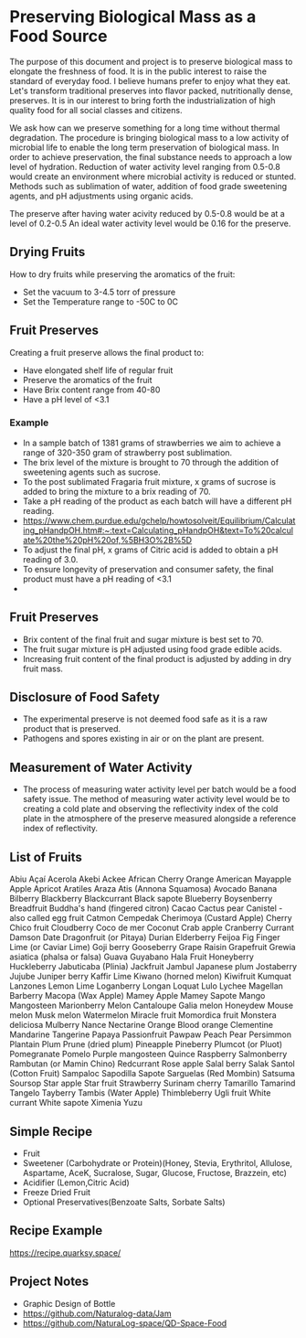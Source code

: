# Preserving Biological Mass as a Food Source
The purpose of this document and project is to preserve biological mass to elongate the freshness of food. It is in the public interest to raise the standard of everyday food. I believe humans prefer to enjoy what they eat. Let's transform traditional preserves into flavor packed, nutritionally dense, preserves. It is in our interest to bring forth the industrialization of high quality food for all social classes and citizens. 

We ask how can we preserve something for a long time without thermal degradation. The procedure is bringing biological mass to a low activity of microbial life to enable the long term preservation of biological mass. In order to achieve preservation, the final substance needs to approach a low level of hydration. Reduction of water activity level ranging from 0.5-0.8 would create an environment where microbial activity is reduced or stunted. Methods such as sublimation of water, addition of food grade sweetening agents, and pH adjustments using organic acids.

The preserve after having water acivity reduced by 0.5-0.8 would be at a level of 0.2-0.5
An ideal water activity level would be 0.16 for the preserve.

## Drying Fruits
How to dry fruits while preserving the aromatics of the fruit:
- Set the vacuum to 3-4.5 torr of pressure
- Set the Temperature range to -50C to 0C 

## Fruit Preserves
Creating a fruit preserve allows the final product to:
- Have elongated shelf life of regular fruit
- Preserve the aromatics of the fruit
- Have Brix content range from 40-80
- Have a pH level of <3.1

### Example
- In a sample batch of 1381 grams of strawberries we aim to achieve a range of 320-350 gram of strawberry post sublimation.
- The brix level of the mixture is brought to 70 through the addition of sweetening agents such as sucrose.
- To the post sublimated Fragaria fruit mixture, x grams of sucrose is added to bring the mixture to a brix reading of 70.
- Take a pH reading of the product as each batch will have a different pH reading.
- https://www.chem.purdue.edu/gchelp/howtosolveit/Equilibrium/Calculating_pHandpOH.htm#:~:text=Calculating_pHandpOH&text=To%20calculate%20the%20pH%20of,%5BH3O%2B%5D
- To adjust the final pH, x grams of Citric acid is added to obtain a pH reading of 3.0.
- To ensure longevity of preservation and consumer safety, the final product must have a pH reading of <3.1
- 


## Fruit Preserves
- Brix content of the final fruit and sugar mixture is best set to 70.
- The fruit sugar mixture is pH adjusted using food grade edible acids.
- Increasing fruit content of the final product is adjusted by adding in dry fruit mass.

## Disclosure of Food Safety
- The experimental preserve is not deemed food safe as it is a raw product that is preserved.
- Pathogens and spores existing in air or on the plant are present.

## Measurement of Water Activity
- The process of measuring water activity level per batch would be a food safety issue. The method of measuring water activity level would be to creating a cold plate and observing the reflectivity index of the cold plate in the atmosphere of the preserve measured alongside a reference index of reflectivity. 

## List of Fruits

Abiu
Açaí
Acerola
Akebi
Ackee
African Cherry Orange
American Mayapple
Apple
Apricot
Aratiles
Araza
Atis (Annona Squamosa)
Avocado
Banana
Bilberry
Blackberry
Blackcurrant
Black sapote
Blueberry
Boysenberry
Breadfruit
Buddha's hand (fingered citron)
Cacao
Cactus pear
Canistel - also called egg fruit
Catmon
Cempedak
Cherimoya (Custard Apple)
Cherry
Chico fruit
Cloudberry
Coco de mer
Coconut
Crab apple
Cranberry
Currant
Damson
Date
Dragonfruit (or Pitaya)
Durian
Elderberry
Feijoa
Fig
Finger Lime (or Caviar Lime)
Goji berry
Gooseberry
Grape
Raisin
Grapefruit
Grewia asiatica (phalsa or falsa)
Guava
Guyabano
Hala Fruit
Honeyberry
Huckleberry
Jabuticaba (Plinia)
Jackfruit
Jambul
Japanese plum
Jostaberry
Jujube
Juniper berry
Kaffir Lime
Kiwano (horned melon)
Kiwifruit
Kumquat
Lanzones
Lemon
Lime
Loganberry
Longan
Loquat
Lulo
Lychee
Magellan Barberry
Macopa (Wax Apple)
Mamey Apple
Mamey Sapote
Mango
Mangosteen
Marionberry
Melon
Cantaloupe
Galia melon
Honeydew
Mouse melon
Musk melon
Watermelon
Miracle fruit
Momordica fruit
Monstera deliciosa
Mulberry
Nance
Nectarine
Orange
Blood orange
Clementine
Mandarine
Tangerine
Papaya
Passionfruit
Pawpaw
Peach
Pear
Persimmon
Plantain
Plum
Prune (dried plum)
Pineapple
Pineberry
Plumcot (or Pluot)
Pomegranate
Pomelo
Purple mangosteen
Quince
Raspberry
Salmonberry
Rambutan (or Mamin Chino)
Redcurrant
Rose apple
Salal berry
Salak
Santol (Cotton Fruit)
Sampaloc
Sapodilla
Sapote
Sarguelas (Red Mombin)
Satsuma
Soursop
Star apple
Star fruit
Strawberry
Surinam cherry
Tamarillo
Tamarind
Tangelo
Tayberry
Tambis (Water Apple)
Thimbleberry
Ugli fruit
White currant
White sapote
Ximenia
Yuzu

## Simple Recipe
- Fruit
- Sweetener (Carbohydrate or Protein)(Honey, Stevia, Erythritol, Allulose, Aspartame, AceK, Sucralose, Sugar, Glucose, Fructose, Brazzein, etc)
- Acidifier (Lemon,Citric Acid)
- Freeze Dried Fruit 
- Optional Preservatives(Benzoate Salts, Sorbate Salts) 

## Recipe Example
https://recipe.quarksy.space/ 

## Project Notes
- Graphic Design of Bottle
- https://github.com/Naturalog-data/Jam
- https://github.com/NaturaLog-space/QD-Space-Food
